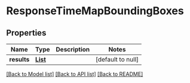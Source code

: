 # ResponseTimeMapBoundingBoxes
## Properties

Name | Type | Description | Notes
------------ | ------------- | ------------- | -------------
**results** | [**List**](ResponseTimeMapBoundingBoxesResult.md) |  | [default to null]

[[Back to Model list]](../README.md#documentation-for-models) [[Back to API list]](../README.md#documentation-for-api-endpoints) [[Back to README]](../README.md)


